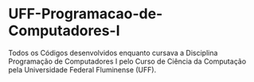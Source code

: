 # UFF-Programacao-de-Computadores-I
 Todos os Códigos desenvolvidos enquanto cursava a Disciplina Programação de Computadores I pelo Curso de Ciência da Computação pela Universidade Federal Fluminense (UFF).
